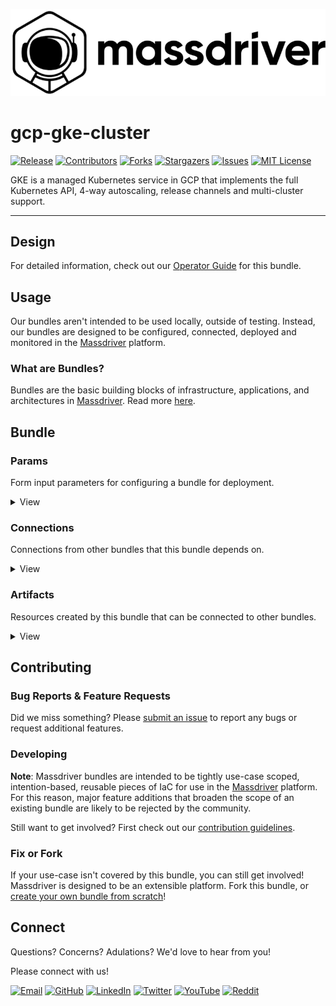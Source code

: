 




[![Massdriver][logo]][website]

# gcp-gke-cluster

[![Release][release_shield]][release_url]
[![Contributors][contributors_shield]][contributors_url]
[![Forks][forks_shield]][forks_url]
[![Stargazers][stars_shield]][stars_url]
[![Issues][issues_shield]][issues_url]
[![MIT License][license_shield]][license_url]

<!--
##### STILL NEED TO GET SLACK WORKING ###
[!["Slack Community"](%s)][slack]
-->


GKE is a managed Kubernetes service in GCP that implements the full Kubernetes API, 4-way autoscaling, release channels and multi-cluster support.


---

## Design

For detailed information, check out our [Operator Guide](operator.mdx) for this bundle.

## Usage

Our bundles aren't intended to be used locally, outside of testing. Instead, our bundles are designed to be configured, connected, deployed and monitored in the [Massdriver][website] platform.

### What are Bundles?

Bundles are the basic building blocks of infrastructure, applications, and architectures in [Massdriver][website]. Read more [here](https://docs.massdriver.cloud/concepts/bundles).

## Bundle

### Params

Form input parameters for configuring a bundle for deployment.

<details>
<summary>View</summary>

<!-- PARAMS:START -->
## Properties

- **`cluster_configuration`** *(object)*: Configure the basic settings and capabilities of the cluster.
  - **`enable_binary_authorization`** *(boolean)*: WARNING: This can prevent container workloads from running! Binary Authorization is a deploy-time security control that ensures only trusted container images are deployed on Google Kubernetes Engine (GKE). More information here: https://cloud.google.com/binary-authorization. Default: `False`.
- **`cluster_networking`** *(object)*: Configure the network configuration of the cluster.
  - **`cluster_ipv4_cidr_block`** *(string)*: CIDR block to use for kubernetes pods. Set to /netmask (e.g. /16) to have a range chosen with a specific netmask. Set to a CIDR notation (e.g. 10.96.0.0/14) from the RFC-1918 private networks (e.g. 10.0.0.0/8, 172.16.0.0/12, 192.168.0.0/16) to pick a specific range to use. Default: `/16`.
  - **`master_ipv4_cidr_block`** *(string)*: CIDR block to use for kubernetes control plane. The mask for this must be exactly /28. Must be from the RFC-1918 private networks (e.g. 10.0.0.0/8, 172.16.0.0/12, 192.168.0.0/16), and should not conflict with other ranges in use. It is recommended to use consecutive /28 blocks from the 172.16.0.0/16 range for all your GKE clusters (172.16.0.0/28 for the first cluster, 172.16.0.16/28 for the second, etc.). Default: `172.16.0.0/28`.

    Examples:
    ```json
    "10.100.0.0/16"
    ```

    ```json
    "192.24.12.0/22"
    ```

  - **`services_ipv4_cidr_block`** *(string)*: CIDR block to use for kubernetes services. Set to /netmask (e.g. /20) to have a range chosen with a specific netmask. Set to a CIDR notation (e.g. 10.96.0.0/14) from the RFC-1918 private networks (e.g. 10.0.0.0/8, 172.16.0.0/12, 192.168.0.0/16) to pick a specific range to use. Default: `/20`.
- **`core_services`** *(object)*: Configure core services in Kubernetes for Massdriver to manage.
  - **`cloud_dns_managed_zones`** *(array)*: Select any Cloud DNS Managed Zones associated with this cluster to allow the cluster to automatically manage DNS records and SSL certificates. Default: `[]`.
    - **Items** *(string)*
  - **`enable_ingress`** *(boolean)*: Enabling this will create an nginx ingress controller in the cluster, allowing internet traffic to flow into web accessible services within the cluster. Default: `False`.
- **`k8s_version`** *(string)*: The version of Kubernetes to run. Must be one of: `['1.19', '1.20', '1.21']`.
- **`node_groups`** *(array)*
  - **Items** *(object)*: Definition of a node group.
    - **`machine_type`** *(string)*: Machine type to use in the node group. Must be one of: `['e2-micro', 'e2-small', 'e2-medium', 'e2-standard-2', 'e2-standard-4', 'e2-standard-8', 'e2-standard-16', 'e2-standard-32', 'e2-highmem-2', 'e2-highmem-4', 'e2-highmem-8', 'e2-highmem-16', 'e2-highcpu-2', 'e2-highcpu-4', 'e2-highcpu-8', 'e2-highcpu-16', 'e2-highcpu-32']`.
    - **`max_size`** *(number)*: Maximum number of instances in the node group. Default: `10`.
    - **`min_size`** *(number)*: Minimum number of instances in the node group. Default: `1`.
    - **`name`** *(string)*: The name of the node group. Default: ``.
## Examples

  ```json
  {
      "__name": "Development",
      "k8s_version": "1.21",
      "node_groups": [
          {
              "machine_type": [
                  "e2-highcpu-2"
              ],
              "max_size": 5,
              "min_size": 1,
              "name": "small-pool"
          }
      ]
  }
  ```

  ```json
  {
      "__name": "Production",
      "k8s_version": "1.21",
      "node_groups": [
          {
              "machine_type": [
                  "n2-standard-16"
              ],
              "max_size": 20,
              "min_size": 1,
              "name": "big-pool-general"
          },
          {
              "machine_type": [
                  "n2-highmem-16"
              ],
              "max_size": 6,
              "min_size": 1,
              "name": "big-pool-high-mem"
          }
      ]
  }
  ```

<!-- PARAMS:END -->

</details>

### Connections

Connections from other bundles that this bundle depends on.

<details>
<summary>View</summary>

<!-- CONNECTIONS:START -->
## Properties

- **`gcp_authentication`** *(object)*: GCP Service Account. Cannot contain additional properties.
  - **`data`** *(object)*
    - **`auth_provider_x509_cert_url`** *(string)*: Auth Provider x509 Certificate URL. Default: `https://www.googleapis.com/oauth2/v1/certs`.

      Examples:
      ```json
      "https://example.com/some/path"
      ```

      ```json
      "https://massdriver.cloud"
      ```

    - **`auth_uri`** *(string)*: Auth URI. Default: `https://accounts.google.com/o/oauth2/auth`.

      Examples:
      ```json
      "https://example.com/some/path"
      ```

      ```json
      "https://massdriver.cloud"
      ```

    - **`client_email`** *(string)*: Service Account Email.

      Examples:
      ```json
      "jimmy@massdriver.cloud"
      ```

      ```json
      "service-account-y@gmail.com"
      ```

    - **`client_id`** *(string)*: .
    - **`client_x509_cert_url`** *(string)*: Client x509 Certificate URL.

      Examples:
      ```json
      "https://example.com/some/path"
      ```

      ```json
      "https://massdriver.cloud"
      ```

    - **`private_key`** *(string)*: .
    - **`private_key_id`** *(string)*: .
    - **`project_id`** *(string)*: .
    - **`token_uri`** *(string)*: Token URI. Default: `https://oauth2.googleapis.com/token`.

      Examples:
      ```json
      "https://example.com/some/path"
      ```

      ```json
      "https://massdriver.cloud"
      ```

    - **`type`** *(string)*: . Default: `service_account`.
  - **`specs`** *(object)*
    - **`gcp`** *(object)*: .
      - **`project`** *(string)*
      - **`region`** *(string)*: GCP region. Must be one of: `['us-east1', 'us-east4', 'us-west1', 'us-west2', 'us-west3', 'us-west4', 'us-central1']`.

        Examples:
        ```json
        "us-west2"
        ```

      - **`resource`** *(string)*
      - **`service`** *(string)*
      - **`zone`** *(string)*: GCP Zone.

        Examples:
- **`subnetwork`** *(object)*: A region-bound network for deploying GCP resources. Cannot contain additional properties.
  - **`data`** *(object)*
    - **`infrastructure`** *(object)*
      - **`cidr`** *(string)*

        Examples:
        ```json
        "10.100.0.0/16"
        ```

        ```json
        "192.24.12.0/22"
        ```

      - **`gcp_global_network_grn`** *(string)*: GCP Resource Name (GRN).

        Examples:
        ```json
        "projects/my-project/global/networks/my-global-network"
        ```

        ```json
        "projects/my-project/regions/us-west2/subnetworks/my-subnetwork"
        ```

        ```json
        "projects/my-project/topics/my-pubsub-topic"
        ```

        ```json
        "projects/my-project/subscriptions/my-pubsub-subscription"
        ```

        ```json
        "projects/my-project/locations/us-west2/instances/my-redis-instance"
        ```

        ```json
        "projects/my-project/locations/us-west2/clusters/my-gke-cluster"
        ```

      - **`grn`** *(string)*: GCP Resource Name (GRN).

        Examples:
        ```json
        "projects/my-project/global/networks/my-global-network"
        ```

        ```json
        "projects/my-project/regions/us-west2/subnetworks/my-subnetwork"
        ```

        ```json
        "projects/my-project/topics/my-pubsub-topic"
        ```

        ```json
        "projects/my-project/subscriptions/my-pubsub-subscription"
        ```

        ```json
        "projects/my-project/locations/us-west2/instances/my-redis-instance"
        ```

        ```json
        "projects/my-project/locations/us-west2/clusters/my-gke-cluster"
        ```

  - **`specs`** *(object)*
    - **`gcp`** *(object)*: .
      - **`project`** *(string)*
      - **`region`** *(string)*: GCP region. Must be one of: `['us-east1', 'us-east4', 'us-west1', 'us-west2', 'us-west3', 'us-west4', 'us-central1']`.

        Examples:
        ```json
        "us-west2"
        ```

      - **`resource`** *(string)*
      - **`service`** *(string)*
      - **`zone`** *(string)*: GCP Zone.

        Examples:
<!-- CONNECTIONS:END -->

</details>

### Artifacts

Resources created by this bundle that can be connected to other bundles.

<details>
<summary>View</summary>

<!-- ARTIFACTS:START -->
## Properties

- **`kubernetes_cluster`** *(object)*: Kubernetes cluster authentication and cloud-specific configuration. Cannot contain additional properties.
  - **`data`** *(object)*
    - **`authentication`** *(object)*
      - **`cluster`** *(object)*
        - **`certificate-authority-data`** *(string)*
        - **`server`** *(string)*
      - **`user`** *(object)*
        - **`token`** *(string)*
    - **`infrastructure`** *(object)*: Cloud specific Kubernetes configuration data.
      - **One of**
        - AWS EKS infrastructure config*object*: . Cannot contain additional properties.
          - **`arn`** *(string)*: Amazon Resource Name.

            Examples:
            ```json
            "arn:aws:rds::ACCOUNT_NUMBER:db/prod"
            ```

            ```json
            "arn:aws:ec2::ACCOUNT_NUMBER:vpc/vpc-foo"
            ```

          - **`oidc_issuer_url`** *(string)*: An HTTPS endpoint URL.

            Examples:
            ```json
            "https://example.com/some/path"
            ```

            ```json
            "https://massdriver.cloud"
            ```

        - Azure Infrastructure Resource ID*object*: Minimal Azure Infrastructure Config. Cannot contain additional properties.
          - **`ari`** *(string)*: Azure Resource ID.

            Examples:
            ```json
            "/subscriptions/12345678-1234-1234-abcd-1234567890ab/resourceGroups/resource-group-name/providers/Microsoft.Network/virtualNetworks/network-name"
            ```

        - GCP Infrastructure GRN*object*: Minimal GCP Infrastructure Config. Cannot contain additional properties.
          - **`grn`** *(string)*: GCP Resource Name (GRN).

            Examples:
            ```json
            "projects/my-project/global/networks/my-global-network"
            ```

            ```json
            "projects/my-project/regions/us-west2/subnetworks/my-subnetwork"
            ```

            ```json
            "projects/my-project/topics/my-pubsub-topic"
            ```

            ```json
            "projects/my-project/subscriptions/my-pubsub-subscription"
            ```

            ```json
            "projects/my-project/locations/us-west2/instances/my-redis-instance"
            ```

            ```json
            "projects/my-project/locations/us-west2/clusters/my-gke-cluster"
            ```

  - **`specs`** *(object)*
    - **`kubernetes`** *(object)*: Kubernetes distribution and version specifications.
      - **`cloud`** *(string)*: Must be one of: `['aws', 'gcp', 'azure']`.
      - **`distribution`** *(string)*: Must be one of: `['eks', 'gke', 'aks']`.
      - **`platform_version`** *(string)*
      - **`version`** *(string)*
<!-- ARTIFACTS:END -->

</details>

## Contributing

<!-- CONTRIBUTING:START -->

### Bug Reports & Feature Requests

Did we miss something? Please [submit an issue](https://github.com/massdriver-cloud/gcp-gke-cluster/issues) to report any bugs or request additional features.

### Developing

**Note**: Massdriver bundles are intended to be tightly use-case scoped, intention-based, reusable pieces of IaC for use in the [Massdriver][website] platform. For this reason, major feature additions that broaden the scope of an existing bundle are likely to be rejected by the community.

Still want to get involved? First check out our [contribution guidelines](https://docs.massdriver.cloud/bundles/contributing).

### Fix or Fork

If your use-case isn't covered by this bundle, you can still get involved! Massdriver is designed to be an extensible platform. Fork this bundle, or [create your own bundle from scratch](https://docs.massdriver.cloud/bundles/development)!

<!-- CONTRIBUTING:END -->

## Connect

<!-- CONNECT:START -->

Questions? Concerns? Adulations? We'd love to hear from you!

Please connect with us!

[![Email][email_shield]][email_url]
[![GitHub][github_shield]][github_url]
[![LinkedIn][linkedin_shield]][linkedin_url]
[![Twitter][twitter_shield]][twitter_url]
[![YouTube][youtube_shield]][youtube_url]
[![Reddit][reddit_shield]][reddit_url]

<!-- markdownlint-disable -->

[logo]: https://raw.githubusercontent.com/massdriver-cloud/docs/main/static/img/logo-with-logotype-horizontal-400x110.svg
[docs]: https://docs.massdriver.cloud/?utm_source=github&utm_medium=readme&utm_campaign=gcp-gke-cluster&utm_content=docs
[website]: https://www.massdriver.cloud/?utm_source=github&utm_medium=readme&utm_campaign=gcp-gke-cluster&utm_content=website
[github]: https://github.com/massdriver-cloud?utm_source=github&utm_medium=readme&utm_campaign=gcp-gke-cluster&utm_content=github
[slack]: https://massdriverworkspace.slack.com/?utm_source=github&utm_medium=readme&utm_campaign=gcp-gke-cluster&utm_content=slack
[linkedin]: https://www.linkedin.com/company/massdriver/?utm_source=github&utm_medium=readme&utm_campaign=gcp-gke-cluster&utm_content=linkedin



[contributors_shield]: https://img.shields.io/github/contributors/massdriver-cloud/gcp-gke-cluster.svg?style=for-the-badge
[contributors_url]: https://github.com/massdriver-cloud/gcp-gke-cluster/graphs/contributors
[forks_shield]: https://img.shields.io/github/forks/massdriver-cloud/gcp-gke-cluster.svg?style=for-the-badge
[forks_url]: https://github.com/massdriver-cloud/gcp-gke-cluster/network/members
[stars_shield]: https://img.shields.io/github/stars/massdriver-cloud/gcp-gke-cluster.svg?style=for-the-badge
[stars_url]: https://github.com/massdriver-cloud/gcp-gke-cluster/stargazers
[issues_shield]: https://img.shields.io/github/issues/massdriver-cloud/gcp-gke-cluster.svg?style=for-the-badge
[issues_url]: https://github.com/massdriver-cloud/gcp-gke-cluster/issues
[release_url]: https://github.com/massdriver-cloud/gcp-gke-cluster/releases/latest
[release_shield]: https://img.shields.io/github/release/massdriver-cloud/gcp-gke-cluster.svg?style=for-the-badge
[license_shield]: https://img.shields.io/github/license/massdriver-cloud/gcp-gke-cluster.svg?style=for-the-badge
[license_url]: https://github.com/massdriver-cloud/gcp-gke-cluster/blob/main/LICENSE


[email_url]: mailto:support@massdriver.cloud
[email_shield]: https://img.shields.io/badge/email-Massdriver-black.svg?style=for-the-badge&logo=mail.ru&color=000000
[github_url]: mailto:support@massdriver.cloud
[github_shield]: https://img.shields.io/badge/follow-Github-black.svg?style=for-the-badge&logo=github&color=181717
[linkedin_url]: https://linkedin.com/in/massdriver-cloud
[linkedin_shield]: https://img.shields.io/badge/follow-LinkedIn-black.svg?style=for-the-badge&logo=linkedin&color=0A66C2
[twitter_url]: https://twitter.com/massdriver?utm_source=github&utm_medium=readme&utm_campaign=gcp-gke-cluster&utm_content=twitter
[twitter_shield]: https://img.shields.io/badge/follow-Twitter-black.svg?style=for-the-badge&logo=twitter&color=1DA1F2
[discourse_url]: https://community.massdriver.cloud?utm_source=github&utm_medium=readme&utm_campaign=gcp-gke-cluster&utm_content=discourse
[discourse_shield]: https://img.shields.io/badge/join-Discourse-black.svg?style=for-the-badge&logo=discourse&color=000000
[youtube_url]: https://www.youtube.com/channel/UCfj8P7MJcdlem2DJpvymtaQ
[youtube_shield]: https://img.shields.io/badge/subscribe-Youtube-black.svg?style=for-the-badge&logo=youtube&color=FF0000
[reddit_url]: https://www.reddit.com/r/massdriver
[reddit_shield]: https://img.shields.io/badge/subscribe-Reddit-black.svg?style=for-the-badge&logo=reddit&color=FF4500

<!-- markdownlint-restore -->

<!-- CONNECT:END -->
